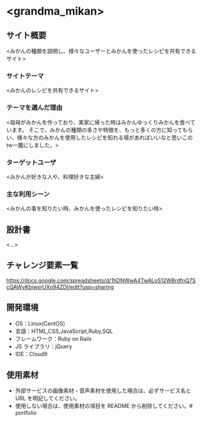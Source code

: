 # <grandma_mikan>

## サイト概要

<みかんの種類を説明し、様々なユーザーとみかんを使ったレシピを共有できるサイト>

### サイトテーマ

<みかんのレシピを共有できるサイト>

### テーマを選んだ理由

<祖母がみかんを作っており、実家に帰った時はみかんゆっくりみかんを食べています。
そこで、みかんの種類の多さや特徴を、もっと多くの方に知ってもらい、様々な方のみかんを使用したレシピを知れる場があればいいなと思いこのtwー魔にしました。>

### ターゲットユーザ

<みかんが好きな人や、料理好きな主婦>

### 主な利用シーン

<みかんの事を知りたい時、みかんを使ったレシピを知りたい時>

## 設計書

<...>

## チャレンジ要素一覧

<https://docs.google.com/spreadsheets/d/1hDNWwA4TwALo512WBrdfnQ7ScQAWvKbiwsrUXo94ZDI/edit?usp=sharing>

## 開発環境

- OS：Linux(CentOS)
- 言語：HTML,CSS,JavaScript,Ruby,SQL
- フレームワーク：Ruby on Rails
- JS ライブラリ：jQuery
- IDE：Cloud9

## 使用素材

- 外部サービスの画像素材・音声素材を使用した場合は、必ずサービス名と URL を明記してください。
- 使用しない場合は、使用素材の項目を README から削除してください。# portfolio
